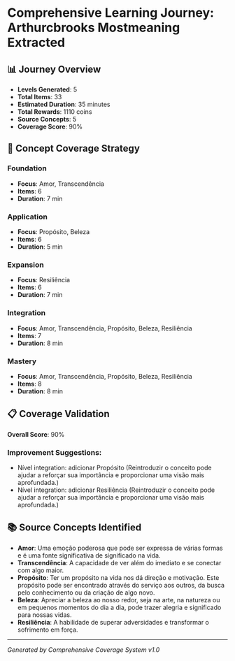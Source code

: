 # Comprehensive Learning Journey: Arthurcbrooks Mostmeaning Extracted

## 📊 Journey Overview
- **Levels Generated**: 5
- **Total Items**: 33
- **Estimated Duration**: 35 minutes
- **Total Rewards**: 1110 coins
- **Source Concepts**: 5
- **Coverage Score**: 90%

## 🎯 Concept Coverage Strategy

### Foundation
- **Focus**: Amor, Transcendência
- **Items**: 6
- **Duration**: 7 min

### Application
- **Focus**: Propósito, Beleza
- **Items**: 6
- **Duration**: 5 min

### Expansion
- **Focus**: Resiliência
- **Items**: 6
- **Duration**: 7 min

### Integration
- **Focus**: Amor, Transcendência, Propósito, Beleza, Resiliência
- **Items**: 7
- **Duration**: 8 min

### Mastery
- **Focus**: Amor, Transcendência, Propósito, Beleza, Resiliência
- **Items**: 8
- **Duration**: 8 min

## 📋 Coverage Validation
**Overall Score**: 90%

### Improvement Suggestions:
- Nível integration: adicionar Propósito (Reintroduzir o conceito pode ajudar a reforçar sua importância e proporcionar uma visão mais aprofundada.)
- Nível integration: adicionar Resiliência (Reintroduzir o conceito pode ajudar a reforçar sua importância e proporcionar uma visão mais aprofundada.)

## 📚 Source Concepts Identified
- **Amor**: Uma emoção poderosa que pode ser expressa de várias formas e é uma fonte significativa de significado na vida.
- **Transcendência**: A capacidade de ver além do imediato e se conectar com algo maior.
- **Propósito**: Ter um propósito na vida nos dá direção e motivação. Este propósito pode ser encontrado através do serviço aos outros, da busca pelo conhecimento ou da criação de algo novo.
- **Beleza**: Apreciar a beleza ao nosso redor, seja na arte, na natureza ou em pequenos momentos do dia a dia, pode trazer alegria e significado para nossas vidas.
- **Resiliência**: A habilidade de superar adversidades e transformar o sofrimento em força.

---
*Generated by Comprehensive Coverage System v1.0*